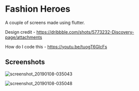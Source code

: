 # Fashion Heroes

A couple of screens made using flutter.

Design credit - https://dribbble.com/shots/5773232-Discovery-page/attachments

How do I code this - https://youtu.be/tuogT6GlcFs


## Screenshots

![screenshot_20190108-035043](https://user-images.githubusercontent.com/8137504/50912196-91108500-1457-11e9-8cfb-6e83facb4c2d.png)

![screenshot_20190108-035048](https://user-images.githubusercontent.com/8137504/50912216-a1286480-1457-11e9-96a1-13be0d2fffa9.png)
